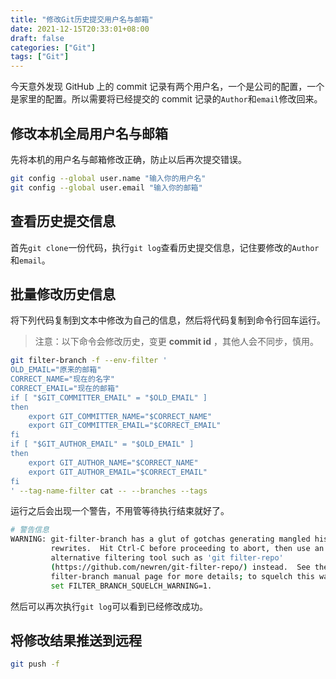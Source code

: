 ```yaml
---
title: "修改Git历史提交用户名与邮箱"
date: 2021-12-15T20:33:01+08:00
draft: false
categories: ["Git"]
tags: ["Git"]
---
```


今天意外发现 GitHub 上的 commit 记录有两个用户名，一个是公司的配置，一个是家里的配置。所以需要将已经提交的 commit 记录的`Author`和`email`修改回来。

## 修改本机全局用户名与邮箱

先将本机的用户名与邮箱修改正确，防止以后再次提交错误。

```bash
git config --global user.name "输入你的用户名"
git config --global user.email "输入你的邮箱"
```

## 查看历史提交信息

首先`git clone`一份代码，执行`git log`查看历史提交信息，记住要修改的`Author`和`email`。

## 批量修改历史信息

将下列代码复制到文本中修改为自己的信息，然后将代码复制到命令行回车运行。

> 注意：以下命令会修改历史，变更 **commit id** ，其他人会不同步，慎用。

```bash
git filter-branch -f --env-filter '
OLD_EMAIL="原来的邮箱"
CORRECT_NAME="现在的名字"
CORRECT_EMAIL="现在的邮箱"
if [ "$GIT_COMMITTER_EMAIL" = "$OLD_EMAIL" ]
then
    export GIT_COMMITTER_NAME="$CORRECT_NAME"
    export GIT_COMMITTER_EMAIL="$CORRECT_EMAIL"
fi
if [ "$GIT_AUTHOR_EMAIL" = "$OLD_EMAIL" ]
then
    export GIT_AUTHOR_NAME="$CORRECT_NAME"
    export GIT_AUTHOR_EMAIL="$CORRECT_EMAIL"
fi
' --tag-name-filter cat -- --branches --tags
```

运行之后会出现一个警告，不用管等待执行结束就好了。

```bash
# 警告信息
WARNING: git-filter-branch has a glut of gotchas generating mangled history
         rewrites.  Hit Ctrl-C before proceeding to abort, then use an
         alternative filtering tool such as 'git filter-repo'
         (https://github.com/newren/git-filter-repo/) instead.  See the
         filter-branch manual page for more details; to squelch this warning,
         set FILTER_BRANCH_SQUELCH_WARNING=1.
```

然后可以再次执行`git log`可以看到已经修改成功。

## 将修改结果推送到远程

```bash
git push -f
```

